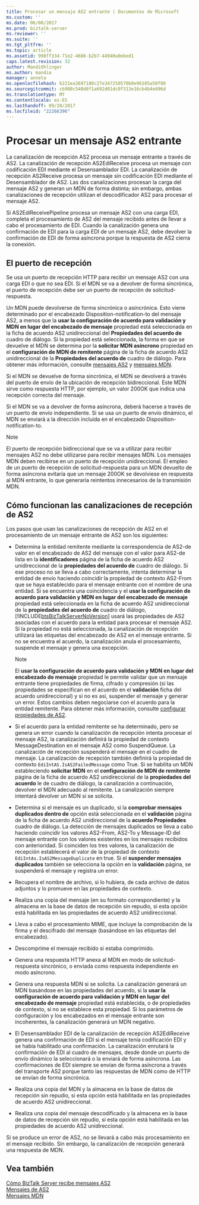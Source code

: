 ```yaml
---
title: Procesar un mensaje AS2 entrante | Documentos de Microsoft
ms.custom: ''
ms.date: 06/08/2017
ms.prod: biztalk-server
ms.reviewer: ''
ms.suite: ''
ms.tgt_pltfrm: ''
ms.topic: article
ms.assetid: 998ff334-71e2-4686-b2b7-44940a0ebed1
caps.latest.revision: 32
author: MandiOhlinger
ms.author: mandia
manager: anneta
ms.openlocfilehash: b221ea3697180c27e347250570b0e96105a50f08
ms.sourcegitcommit: cb908c540d8f1a692d01dc8f313e16cb4b4e696d
ms.translationtype: MT
ms.contentlocale: es-ES
ms.lasthandoff: 09/20/2017
ms.locfileid: "22266396"
---
```

# <a name="processing-an-incoming-as2-message"></a>Procesar un mensaje AS2 entrante
La canalización de recepción AS2 procesa un mensaje entrante a través de AS2. La canalización de recepción AS2EdiReceive procesa un mensaje con codificación EDI mediante el Desensamblador EDI. La canalización de recepción AS2Receive procesa un mensaje sin codificación EDI mediante el Desensamblador de AS2. Las dos canalizaciones procesan la carga del mensaje AS2 y generan un MDN de forma distinta; sin embargo, ambas canalizaciones de recepción utilizan el descodificador AS2 para procesar el mensaje AS2.  
  
 Si AS2EdiReceivePipeline procesa un mensaje AS2 con una carga EDI, completa el procesamiento de AS2 del mensaje recibido antes de llevar a cabo el procesamiento de EDI. Cuando la canalización genera una confirmación de EDI para la carga EDI de un mensaje AS2, debe devolver la confirmación de EDI de forma asíncrona porque la respuesta de AS2 cierra la conexión.  
  
## <a name="the-receive-port"></a>El puerto de recepción  
 Se usa un puerto de recepción HTTP para recibir un mensaje AS2 con una carga EDI o que no sea EDI. Si el MDN se va a devolver de forma sincrónica, el puerto de recepción debe ser un puerto de recepción de solicitud-respuesta.  
  
 Un MDN puede devolverse de forma sincrónica o asincrónica. Esto viene determinado por el encabezado Disposition-notification-to del mensaje AS2, a menos que la **usar la configuración de acuerdo para validación y MDN en lugar del encabezado de mensaje** propiedad está seleccionada en la ficha de acuerdo AS2 unidireccional del  **Propiedades del acuerdo de** cuadro de diálogo. Si la propiedad está seleccionada, la forma en que se devuelve el MDN se determina por la **solicitar MDN asíncrono** propiedad en el **configuración de MDN de remitente** página de la ficha de acuerdo AS2 unidireccional de la  **Propiedades del acuerdo de** cuadro de diálogo. Para obtener más información, consulte [mensajes AS2](../core/as2-messages.md) y [mensajes MDN](../core/mdn-messages.md).  
  
 Si el MDN se devuelve de forma sincrónica, el MDN se devolverá a través del puerto de envío de la ubicación de recepción bidireccional. Este MDN sirve como respuesta HTTP, por ejemplo, un valor 200OK que indica una recepción correcta del mensaje.  
  
 Si el MDN se va a devolver de forma asíncrona, deberá hacerse a través de un puerto de envío independiente. Si se usa un puerto de envío dinámico, el MDN se enviará a la dirección incluida en el encabezado Disposition-notification-to.  
  
> [!NOTE]
>  El puerto de recepción bidireccional que se va a utilizar para recibir mensajes AS2 no debe utilizarse para recibir mensajes MDN. Los mensajes MDN deben recibirse en un puerto de recepción unidireccional. El empleo de un puerto de recepción de solicitud-respuesta para un MDN devuelto de forma asíncrona evitaría que un mensaje 200OK se devolviese en respuesta al MDN entrante, lo que generaría reintentos innecesarios de la transmisión MDN.  
  
## <a name="how-the-as2-receive-pipelines-work"></a>Cómo funcionan las canalizaciones de recepción de AS2  
 Los pasos que usan las canalizaciones de recepción de AS2 en el procesamiento de un mensaje entrante de AS2 son los siguientes:  
  
-   Determina la entidad remitente mediante la correspondencia de AS2-de valor en el encabezado de AS2 del mensaje con el valor para AS2-de lista en la **identificadores** página de la ficha de acuerdo AS2 unidireccional de la **propiedades del acuerdo de** cuadro de diálogo. Si ese proceso no se lleva a cabo correctamente, intenta determinar la entidad de envío haciendo coincidir la propiedad de contexto AS2-From que se haya establecido para el mensaje entrante con el nombre de una entidad. Si se encuentra una coincidencia y el **usar la configuración de acuerdo para validación y MDN en lugar del encabezado de mensaje** propiedad está seleccionada en la ficha de acuerdo AS2 unidireccional de la **propiedades del acuerdo de** cuadro de diálogo, [!INCLUDE[btsBizTalkServerNoVersion](../includes/btsbiztalkservernoversion-md.md)] usará las propiedades de AS2 asociadas con el acuerdo para la entidad para procesar el mensaje AS2. Si la propiedad no está seleccionada, la canalización de recepción utilizará las etiquetas del encabezado de AS2 en el mensaje entrante. Si no se encuentra el acuerdo, la canalización anula el procesamiento, suspende el mensaje y genera una excepción.  
  
    > [!NOTE]
    >  El **usar la configuración de acuerdo para validación y MDN en lugar del encabezado de mensaje** propiedad le permite validar que un mensaje entrante tiene propiedades de firma, cifrado y compresión (si las propiedades se especifican en el acuerdo en el **validación** ficha del acuerdo unidireccional) y si no es así, suspender el mensaje y generar un error. Estos cambios deben negociarse con el acuerdo para la entidad remitente. Para obtener más información, consulte [configurar propiedades de AS2](../core/configuring-as2-properties.md).  
  
-   Si el acuerdo para la entidad remitente se ha determinado, pero se genera un error cuando la canalización de recepción intenta procesar el mensaje AS2, la canalización definirá la propiedad de contexto MessageDestination en el mensaje AS2 como SuspendQueue. La canalización de recepción suspenderá el mensaje en el cuadro de mensaje. La canalización de recepción también definirá la propiedad de contexto `EdiIntAS.IsAS2FailedMessage` como True. Si se habilita un MDN estableciendo **solicitar MDN** en el **configuración de MDN de remitente** página de la ficha de acuerdo AS2 unidireccional de la **propiedades del acuerdo** le de cuadro de diálogo, la canalización a continuación, devolver el MDN adecuado al remitente. La canalización siempre intentará devolver un MDN si se solicita.  
  
-   Determina si el mensaje es un duplicado, si la **comprobar mensajes duplicados dentro de** opción está seleccionada en el **validación** página de la ficha de acuerdo AS2 unidireccional de la **acuerdo Propiedades** cuadro de diálogo. La detección de mensajes duplicados se lleva a cabo haciendo coincidir los valores AS2-From, AS2-To y Message-ID del mensaje entrante con los valores existentes en los mensajes recibidos con anterioridad. Si coinciden los tres valores, la canalización de recepción establecerá el valor de la propiedad de contexto `EdiIntAs.IsAS2MessageDuplicate` en true. Si el **suspender mensajes duplicados** también se selecciona la opción en la **validación** página, se suspenderá el mensaje y registra un error.  
  
-   Recupera el nombre de archivo, si lo hubiera, de cada archivo de datos adjuntos y lo promueve en las propiedades de contexto.  
  
-   Realiza una copia del mensaje (en su formato correspondiente) y la almacena en la base de datos de recepción sin repudio, si esta opción está habilitada en las propiedades de acuerdo AS2 unidireccional.  
  
-   Lleva a cabo el procesamiento MIME, que incluye la comprobación de la firma y el descifrado del mensaje (basándose en las etiquetas del encabezado).  
  
-   Descomprime el mensaje recibido si estaba comprimido.  
  
-   Genera una respuesta HTTP anexa al MDN en modo de solicitud-respuesta sincrónico, o enviada como respuesta independiente en modo asíncrono.  
  
-   Genera una respuesta MDN si se solicita. La canalización generará un MDN basándose en las propiedades del acuerdo, si la **usar la configuración de acuerdo para validación y MDN en lugar del encabezado de mensaje** propiedad está establecida, o de propiedades de contexto, si no se establece esta propiedad. Si los parámetros de configuración y los encabezados en el mensaje entrante son incoherentes, la canalización generará un MDN negativo.  
  
-   El Desensamblador EDI de la canalización de recepción AS2EdiReceive genera una confirmación de EDI si el mensaje tenía codificación EDI y se había habilitado una confirmación. La canalización enrutará la confirmación de EDI al cuadro de mensajes, desde donde un puerto de envío dinámico la seleccionará o la enviará de forma asíncrona. Las confirmaciones de EDI siempre se envían de forma asíncrona a través del transporte AS2 porque tanto las respuestas de MDN como de HTTP se envían de forma sincrónica.  
  
-   Realiza una copia del MDN y la almacena en la base de datos de recepción sin repudio, si esta opción está habilitada en las propiedades de acuerdo AS2 unidireccional.  
  
-   Realiza una copia del mensaje descodificado y la almacena en la base de datos de recepción sin repudio, si esta opción está habilitada en las propiedades de acuerdo AS2 unidireccional.  
  
 Si se produce un error de AS2, no se llevará a cabo más procesamiento en el mensaje recibido. Sin embargo, la canalización de recepción generará una respuesta de MDN.  
  
## <a name="see-also"></a>Vea también  
 [Cómo BizTalk Server recibe mensajes AS2](../core/how-biztalk-server-receives-as2-messages.md)   
 [Mensajes de AS2](../core/as2-messages.md)   
 [Mensajes MDN](../core/mdn-messages.md)